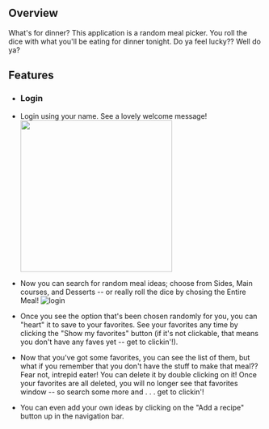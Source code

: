 ## Overview

What's for dinner? This application is a random meal picker. You roll the dice with what you'll 
be eating for dinner tonight. Do ya feel lucky?? Well do ya?

## Features
 * ### Login
* Login using your name. See a lovely welcome message!
  <img src="" width="300"/>
  
* Now you can search for random meal ideas; choose from Sides, Main courses, and Desserts -- or really 
roll the dice by chosing the Entire Meal!
  ![login](./assets/before_login.png)
* Once you see the option that's been chosen randomly for you, you can "heart" it to save to your 
favorites. See your favorites any time by clicking the "Show my favorites" button (if it's not clickable, 
  that means you don't have any faves yet -- get to clickin'!).
* Now that you've got some favorites, you can see the list of them, but what if you remember that you don't 
  have the stuff to make that meal?? Fear not, intrepid eater! You can delete it by double clicking on it! Once 
  your favorites are all deleted, you will no longer see that favorites window -- so search some more and 
  . . . get to clickin'!
* You can even add your own ideas by clicking on the "Add a recipe" button up in the navigation bar. 
